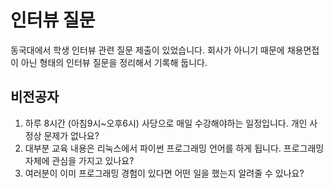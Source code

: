 # 인터뷰 질문
동국대에서 학생 인터뷰 관련 질문 제출이 있었습니다.
회사가 아니기 때문에 채용면접이 아닌 형태의 인터뷰 질문을 정리해서 기록해 둡니다.

## 비전공자 
1. 하루 8시간 (아침9시~오후6시) 사당으로 매일 수강해야하는 일정입니다. 개인 사정상 문제가 없나요?
1. 대부분 교육 내용은 리눅스에서 파이썬 프로그래밍 언어를 하게 됩니다. 프로그래밍 자체에 관심을 가지고 있나요?
1. 여러분이 이미 프로그래밍 경험이 있다면 어떤 일을 했는지 알려줄 수 있나요?